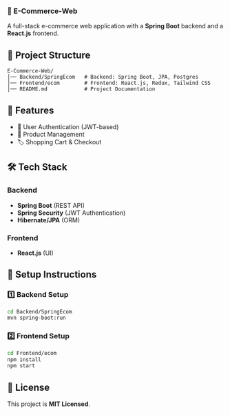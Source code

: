 
### 📌 E-Commerce-Web  
A full-stack e-commerce web application with a **Spring Boot** backend and a **React.js** frontend.

## 📂 Project Structure  
```
E-Commerce-Web/
│── Backend/SpringEcom   # Backend: Spring Boot, JPA, Postgres
│── Frontend/ecom        # Frontend: React.js, Redux, Tailwind CSS
│── README.md            # Project Documentation
```

## 🚀 Features  
- 🔐 User Authentication (JWT-based)  
- 🛒 Product Management  
- 🏷️ Shopping Cart & Checkout  

## 🛠️ Tech Stack  
### **Backend**  
- **Spring Boot** (REST API)  
- **Spring Security** (JWT Authentication)  
- **Hibernate/JPA** (ORM)   

### **Frontend**  
- **React.js** (UI)  

## 🚀 Setup Instructions  

### **1️⃣ Backend Setup**  
```sh
cd Backend/SpringEcom
mvn spring-boot:run
```

### **2️⃣ Frontend Setup**  
```sh
cd Frontend/ecom
npm install
npm start
```
 

## 📜 License  
This project is **MIT Licensed**.  
